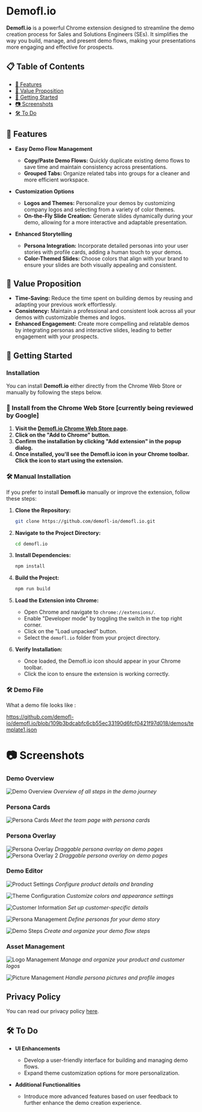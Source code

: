 # Demofl.io

**Demofl.io** is a powerful Chrome extension designed to streamline the demo creation process for Sales and Solutions Engineers (SEs). It simplifies the way you build, manage, and present demo flows, making your presentations more engaging and effective for prospects.

## 📋 Table of Contents

- [📌 Features](#-features)
- [🎯 Value Proposition](#-value-proposition)
- [🚀 Getting Started](#-getting-started)
- [📷 Screenshots](#-screenshots)
- [🛠️ To Do](#%EF%B8%8F-to-do)

## 📌 Features

- **Easy Demo Flow Management**
  - **Copy/Paste Demo Flows:** Quickly duplicate existing demo flows to save time and maintain consistency across presentations.
  - **Grouped Tabs:** Organize related tabs into groups for a cleaner and more efficient workspace.

- **Customization Options**
  - **Logos and Themes:** Personalize your demos by customizing company logos and selecting from a variety of color themes.
  - **On-the-Fly Slide Creation:** Generate slides dynamically during your demo, allowing for a more interactive and adaptable presentation.

- **Enhanced Storytelling**
  - **Persona Integration:** Incorporate detailed personas into your user stories with profile cards, adding a human touch to your demos.
  - **Color-Themed Slides:** Choose colors that align with your brand to ensure your slides are both visually appealing and consistent.

## 🎯 Value Proposition

- **Time-Saving:** Reduce the time spent on building demos by reusing and adapting your previous work effortlessly.
- **Consistency:** Maintain a professional and consistent look across all your demos with customizable themes and logos.
- **Enhanced Engagement:** Create more compelling and relatable demos by integrating personas and interactive slides, leading to better engagement with your prospects.

## 🚀 Getting Started


### Installation

You can install **Demofl.io** either directly from the Chrome Web Store or manually by following the steps below.

### 🛒 Install from the Chrome Web Store [currently being reviewed by Google]

1. **Visit the [Demofl.io Chrome Web Store page](https://chrome.google.com/webstore/detail/demoflio/your-extension-id).**
2. **Click on the "Add to Chrome" button.**
3. **Confirm the installation by clicking "Add extension" in the popup dialog.**
4. **Once installed, you'll see the Demofl.io icon in your Chrome toolbar. Click the icon to start using the extension.**


### 🛠️ Manual Installation

If you prefer to install **Demofl.io** manually or improve the extension, follow these steps:

1. **Clone the Repository:**
    ```bash
    git clone https://github.com/demofl-io/demofl.io.git
    ```
2. **Navigate to the Project Directory:**
    ```bash
    cd demofl.io
    ```
3. **Install Dependencies:**
    ```bash
    npm install
    ```
4. **Build the Project:**
    ```bash
    npm run build
    ```
5. **Load the Extension into Chrome:**
    - Open Chrome and navigate to `chrome://extensions/`.
    - Enable "Developer mode" by toggling the switch in the top right corner.
    - Click on the "Load unpacked" button.
    - Select the `demofl.io` folder from your project directory.



6. **Verify Installation:**
    - Once loaded, the Demofl.io icon should appear in your Chrome toolbar.
    - Click the icon to ensure the extension is working correctly.


### 🛠️ Demo File

What a demo file looks like :

https://github.com/demofl-io/demofl.io/blob/109b3bdcabfc6cb55ec33190d6fcf0421f97d018/demos/template1.json

# 📷 Screenshots

### Demo Overview
![Demo Overview](screenshots/1-journey.png)
*Overview of all steps in the demo journey*

### Persona Cards
![Persona Cards](screenshots/2-team.png)
*Meet the team page with persona cards*

### Persona Overlay
![Persona Overlay](screenshots/3-overlay1.png)
*Draggable persona overlay on demo pages*
![Persona Overlay 2](screenshots/4-overlay2.png)
*Draggable persona overlay on demo pages*

### Demo Editor
![Product Settings](screenshots/5-edit-product.png)
*Configure product details and branding*

![Theme Configuration](screenshots/6-edit-theme.png)
*Customize colors and appearance settings*

![Customer Information](screenshots/7-edit-customer.png)
*Set up customer-specific details*

![Persona Management](screenshots/8-edit-personas.png)
*Define personas for your demo story*

![Demo Steps](screenshots/9-edit-steps.png)
*Create and organize your demo flow steps*

### Asset Management
![Logo Management](screenshots/10-manage-logos.png)
*Manage and organize your product and customer logos*

![Picture Management](screenshots/11-manage-pictures.png)
*Handle persona pictures and profile images*

## Privacy Policy
You can read our privacy policy [here](./PRIVACY_POLICY.md).


## 🛠️ To Do

- **UI Enhancements**
  - Develop a user-friendly interface for building and managing demo flows.
  - Expand theme customization options for more personalization.

- **Additional Functionalities**
  - Introduce more advanced features based on user feedback to further enhance the demo creation experience.

